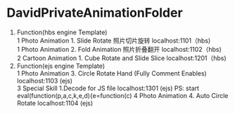 # DavidPrivateAnimationFolder
1. Function(hbs engine Template)                                                                                                   
   1 Photo Animation 1. Slide Rotate 照片切片旋转                                   localhost:1101（hbs)                             
   1 Photo Animation 2. Fold Animation 照片折叠翻开                                 localhost:1102（hbs)                             
   2 Cartoon Animation 1. Cube Rotate and Slide Slice                             localhost:1201（hbs)                             
2. Function(ejs engine Template)                                                                                                   
   1 Photo Animation 3. Circle Rotate Hand (Fully Comment Enables)                localhost:1103 (ejs)                             
   3 Special Skill 1.Decode for JS file                                           localhost:1301 (ejs)                                 PS: start eval(function(p,a,c,k,e,d){e=function(c)
   4 Photo Animation 4. Auto Circle Rotate                                        localhost:1104 (ejs)
